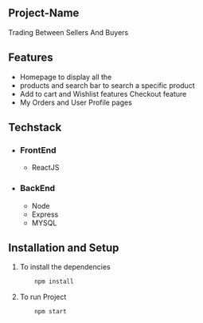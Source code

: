 
## Project-Name
Trading  Between Sellers And Buyers

##  Features
- Homepage to display all the    
- products and search bar to search a specific product
- Add to cart and Wishlist features
Checkout feature
- My Orders and User Profile pages

## Techstack
- ### FrontEnd
    - ReactJS
- ### BackEnd
    - Node
    - Express
    - MYSQL 


## Installation and Setup
1. To install the dependencies
    ```bash
        npm install
    ```
1. To run Project 
    ```bash
        npm start
    ```
